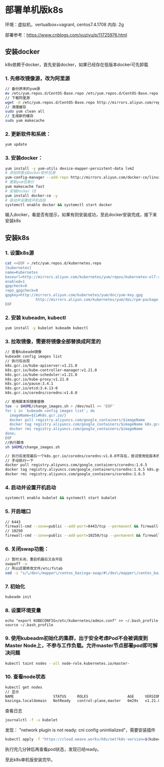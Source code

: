 # 部署单机版k8s
环境：虚拟机，vertualbox+vagrant, centos7.4.1708 内存: 2g

部署参考：https://www.cnblogs.com/xuziyu/p/11725976.html

## 安装docker
k8s依赖于docker，首先安装docker，如果已经存在低版本docker可先卸载

### 1. 先修改镜像源，改为阿里源

``` bash
// 备份原来的yum源
mv /etc/yum.repos.d/CentOS-Base.repo /etc/yum.repos.d/CentOS-Base.repo.backup
// 下载阿里源
wget -O /etc/yum.repos.d/CentOS-Base.repo http://mirrors.aliyun.com/repo/Centos-7.repo
// 清理缓存
sudo yum clean all
// 生成新的缓存
sudo yum makecache
```
### 2. 更新软件和系统：


``` bash
yum update 
```

### 3. 安装docker：

``` bash
yum install -y yum-utils device-mapper-persistent-data lvm2
# 添加阿里云Docker软件包源
yum-config-manager --add-repo http://mirrors.aliyun.com/docker-ce/linux/centos/docker-ce.repo
# 更新yum包索引
yum makecache fast
# 安装Docker CE
yum install docker-ce -y
# 启动并设置成开机自启
systemctl enable docker && systemctl start docker
```

输入docker，看是否有提示，如果有则安装成功，至此docker安装完成，接下来安装k8s

## 安装k8s

### 1. 设置k8s源

``` bash
cat <<EOF > /etc/yum.repos.d/kubernetes.repo
[kubernetes]
name=Kubernetes
baseurl=http://mirrors.aliyun.com/kubernetes/yum/repos/kubernetes-el7-x86_64
enabled=1
gpgcheck=0
repo_gpgcheck=0
gpgkey=http://mirrors.aliyun.com/kubernetes/yum/doc/yum-key.gpg
              http://mirrors.aliyun.com/kubernetes/yum/doc/rpm-package-key.gpg
EOF
```

### 2. 安装 kubeadm, kubectl

``` bash
yum install -y kubelet kubeadm kubectl
```

### 3. 拉取镜像，需要将镜像全部替换成阿里的

``` bash
// 查看kubeadm镜像
kubeadm config images list
// 执行后出现
k8s.gcr.io/kube-apiserver:v1.21.0
k8s.gcr.io/kube-controller-manager:v1.21.0
k8s.gcr.io/kube-scheduler:v1.21.0
k8s.gcr.io/kube-proxy:v1.21.0
k8s.gcr.io/pause:3.4.1
k8s.gcr.io/etcd:3.4.13-0
k8s.gcr.io/coredns/coredns:v1.8.0

// 使用脚本将镜像替换
tee -a $HOME/change_images.sh > /dev/null << 'EOF'
for i in `kubeadm config images list`; do 
  imageName=${i#k8s.gcr.io/}
  docker pull registry.aliyuncs.com/google_containers/$imageName
  docker tag registry.aliyuncs.com/google_containers/$imageName k8s.gcr.io/$imageName
  docker rmi registry.aliyuncs.com/google_containers/$imageName
done;
EOF
//执行脚本
sh $HOME/change_images.sh

// 执行后发现最后一个k8s.gcr.io/coredns/coredns:v1.8.0不存在，尝试使用低版本的1.6.5
// 手动执行一下
docker pull registry.aliyuncs.com/google_containers/coredns:1.6.5
docker tag registry.aliyuncs.com/google_containers/coredns:1.6.5 k8s.gcr.io/coredns/coredns:v1.8.0
docker rmi registry.aliyuncs.com/google_containers/coredns:1.6.5
```

### 4. 启动并设置开机启动

``` bash
systemctl enable kubelet && systemctl start kubelet
```

### 5. 开启端口

``` bash
// 6443
firewall-cmd --zone=public --add-port=6443/tcp --permanent && firewall-cmd --reload
// 10250
firewall-cmd --zone=public --add-port=10250/tcp --permanent && firewall-cmd --reload
```

### 6. 关闭swap功能：

```bash
// 暂时关闭，重启机器后又会开启
swapoff -a
// 所以还需修改文件/etc/fstab
sed -i "s/\/dev\/mapper\/centos_bazinga-swap/#\/dev\/mapper\/centos_bazinga-swap/g" /etc/fstab
```

### 7. 初始化

```bash
kubeadm init
```

### 8. 设置环境变量

``` bahs
echo "export KUBECONFIG=/etc/kubernetes/admin.conf" >> ~/.bash_profile
source ~/.bash_profile
```

### 9. 使用kubeadm初始化的集群，出于安全考虑Pod不会被调度到Master Node上，不参与工作负载。允许master节点部署pod即可解决问题

``` bash
kubectl taint nodes --all node-role.kubernetes.io/master-
```

### 10. 查看node状态

``` bash
kubectl get nodes
// 显示
NAME                  STATUS     ROLES                  AGE     VERSION
bazinga.localdomain   NotReady   control-plane,master   6m29s   v1.21.0
```

查看日志

``` bash
journalctl -f -u kubelet
```

发现： "network plugin is not ready: cni config uninitialized"，需要安装插件

``` bash
kubectl apply -f "https://cloud.weave.works/k8s/net?k8s-version=$(kubectl version | base64 | tr -d '\n')"
```

执行完几分钟后再查看pod状态，发现已经ready。

至此k8s单机版安装完毕。